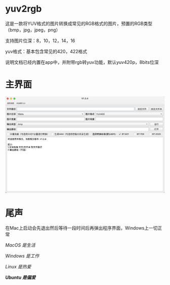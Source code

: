 # yuv2rgb
这是一款将YUV格式的图片转换成常见的RGB格式的图片，预置的RGB类型（bmp，jpg，jpeg，png）

支持图片位深：8，10，12，14，16

yuv格式：基本包含常见的420，422格式

说明文档已经内置在app中，并附带rgb转yuv功能，默认yuv420p，8bits位深

# 主界面
![image](./image/gui.png)

# 尾声
在Mac上启动会先退出然后等待一段时间后再弹出程序界面，Windows上一切正常

*MacOS 是生活*

*Windows 是工作*

*Linux 是热爱*

***Ubuntu 是偏爱***
